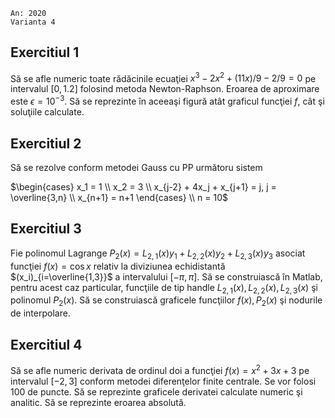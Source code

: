```
An: 2020
Varianta 4
```

## Exercitiul 1

Să se afle numeric toate rădăcinile ecuaţiei $x^3 -2x^2 +(11x)/9-2/9 = 0$ pe intervalul $[0, 1.2]$ folosind metoda Newton-Raphson. Eroarea de aproximare este $\epsilon = 10^{-3}$. Să se reprezinte ı̂n aceeaşi figură atât graficul funcţiei $f$, cât şi soluţiile calculate.

## Exercitiul 2

Să se rezolve conform metodei Gauss cu PP următoru sistem

$\begin{cases}
x_1 = 1 \\
x_2 = 3 \\
x_{j-2} + 4x_j + x_{j+1} = j, j = \overline{3,n} \\
x_{n+1} = n+1
\end{cases} \\
n = 10$

## Exercitiul 3

Fie polinomul Lagrange $P_2(x) = L_{2,1}(x)y_1 + L_{2,2}(x)y_2 + L_{2,3}(x)y_3$ asociat funcţiei $f(x) = \cos{x}$ relativ la diviziunea echidistantă $(x_i)_{i=\overline{1,3}}$ a intervalului $[-\pi, \pi]$. Să se construiască ı̂n Matlab, pentru acest caz particular, funcţiile de tip handle
$L_{2,1}(x), L_{2,2}(x), L_{2,3}(x)$ şi polinomul $P_2(x)$. Să se construiască graficele funcţiilor $f(x), P_2(x)$ şi nodurile de interpolare.

## Exercitiul 4

Să se afle numeric derivata de ordinul doi a funcţiei $f(x) = x^2 + 3x + 3$ pe intervalul $[-2, 3]$ conform metodei diferenţelor finite centrale. Se vor folosi 100 de puncte.
Să se reprezinte graficele derivatei calculate numeric şi analitic. Să se reprezinte eroarea absolută.